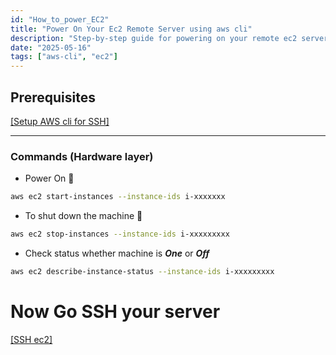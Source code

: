 ```yaml
---
id: "How_to_power_EC2"
title: "Power On Your Ec2 Remote Server using aws cli"
description: "Step-by-step guide for powering on your remote ec2 server using your terminal along with aws cli"
date: "2025-05-16"
tags: ["aws-cli", "ec2"]
---
```


## Prerequisites

[[Setup AWS cli for SSH]](https://sujay.is-a.dev/blog/Setup_AWS_cli)

---

### Commands (Hardware layer)

- Power On 🍥

```bash
aws ec2 start-instances --instance-ids i-xxxxxxx
```

- To shut down the machine 🚫

```bash
aws ec2 stop-instances --instance-ids i-xxxxxxxxx
```

- Check status whether machine is **_One_** or **_Off_**

```bash
aws ec2 describe-instance-status --instance-ids i-xxxxxxxxx
```

# Now Go SSH your server

[[SSH ec2]](https://sujay.is-a.dev/blog/SSH_Ec2)
